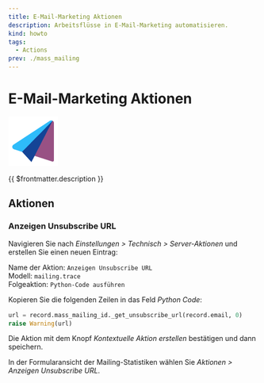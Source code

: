 ```yaml
---
title: E-Mail-Marketing Aktionen
description: Arbeitsflüsse in E-Mail-Marketing automatisieren.
kind: howto
tags:
  - Actions
prev: ./mass_mailing
---
```


# E-Mail-Marketing Aktionen

![icons_odoo_mass_mailing](attachments/icons_odoo_mass_mailing.png)

{{ $frontmatter.description }}

## Aktionen

### Anzeigen Unsubscribe URL

Navigieren Sie nach _Einstellungen > Technisch > Server-Aktionen_ und erstellen Sie einen neuen Eintrag:

Name der Aktion: `Anzeigen Unsubscribe URL`\
Modell: `mailing.trace`\
Folgeaktion: `Python-Code ausführen`

Kopieren Sie die folgenden Zeilen in das Feld _Python Code_:

```python
url = record.mass_mailing_id._get_unsubscribe_url(record.email, 0)
raise Warning(url)
```

Die Aktion mit dem Knopf _Kontextuelle Aktion erstellen_ bestätigen und dann speichern.

In der Formularansicht der Mailing-Statistiken wählen Sie _Aktionen > Anzeigen Unsubscribe URL_.
